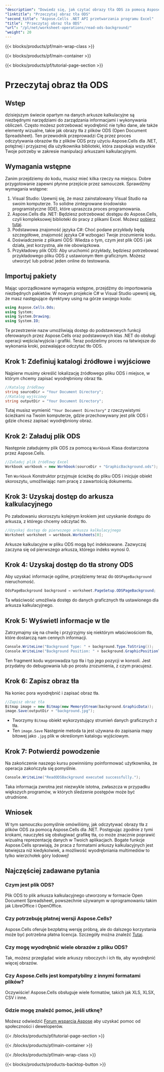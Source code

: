 ```yaml
---
"description": "Dowiedz się, jak czytać obrazy tła ODS za pomocą Aspose.Cells dla .NET dzięki temu kompleksowemu samouczkowi krok po kroku. Idealne dla programistów i entuzjastów."
"linktitle": "Przeczytaj obraz tła ODS"
"second_title": "Aspose.Cells .NET API przetwarzania programu Excel"
"title": "Przeczytaj obraz tła ODS"
"url": "/pl/net/worksheet-operations/read-ods-background/"
"weight": 20
---
```


{{< blocks/products/pf/main-wrap-class >}}

{{< blocks/products/pf/main-container >}}

{{< blocks/products/pf/tutorial-page-section >}}

# Przeczytaj obraz tła ODS

## Wstęp
dzisiejszym świecie opartym na danych arkusze kalkulacyjne są niezbędnymi narzędziami do zarządzania informacjami i wykonywania obliczeń. Często możesz potrzebować wyodrębnić nie tylko dane, ale także elementy wizualne, takie jak obrazy tła z plików ODS (Open Document Spreadsheet). Ten przewodnik przeprowadzi Cię przez proces odczytywania obrazów tła z plików ODS przy użyciu Aspose.Cells dla .NET, potężnej i przyjaznej dla użytkownika biblioteki, która zaspokaja wszystkie Twoje potrzeby w zakresie manipulacji arkuszami kalkulacyjnymi.
## Wymagania wstępne
Zanim przejdziemy do kodu, musisz mieć kilka rzeczy na miejscu. Dobre przygotowanie zapewni płynne przejście przez samouczek. Sprawdźmy wymagania wstępne:
1. Visual Studio: Upewnij się, że masz zainstalowany Visual Studio na swoim komputerze. To solidne zintegrowane środowisko programistyczne (IDE), które upraszcza proces programowania.
2. Aspose.Cells dla .NET: Będziesz potrzebować dostępu do Aspose.Cells, czyli kompleksowej biblioteki do pracy z plikami Excel. Możesz [pobierz tutaj](https://releases.aspose.com/cells/net/).
3. Podstawowa znajomość języka C#: Choć podane przykłady będą szczegółowe, znajomość języka C# wzbogaci Twoje zrozumienie kodu.
4. Doświadczenie z plikami ODS: Wiedza o tym, czym jest plik ODS i jak działa, jest korzystna, ale nie obowiązkowa.
5. Przykładowy plik ODS: Aby uruchomić przykłady, będziesz potrzebować przykładowego pliku ODS z ustawionym tłem graficznym. Możesz utworzyć lub pobrać jeden online do testowania.
## Importuj pakiety
Mając uporządkowane wymagania wstępne, przejdźmy do importowania niezbędnych pakietów. W nowym projekcie C# w Visual Studio upewnij się, że masz następujące dyrektywy using na górze swojego kodu:
```csharp
using Aspose.Cells.Ods;
using System;
using System.Drawing;
using System.IO;
```
Te przestrzenie nazw umożliwiają dostęp do podstawowych funkcji oferowanych przez Aspose.Cells oraz podstawowych klas .NET do obsługi operacji wejścia/wyjścia i grafiki.
Teraz podzielimy proces na łatwiejsze do wykonania kroki, pozwalające odczytać tło ODS. 
## Krok 1: Zdefiniuj katalogi źródłowe i wyjściowe
Najpierw musimy określić lokalizację źródłowego pliku ODS i miejsce, w którym chcemy zapisać wyodrębniony obraz tła.
```csharp
//Katalog źródłowy
string sourceDir = "Your Document Directory";
//Katalog wyjściowy
string outputDir = "Your Document Directory";
```
Tutaj musisz wymienić `"Your Document Directory"` z rzeczywistymi ścieżkami na Twoim komputerze, gdzie przechowywany jest plik ODS i gdzie chcesz zapisać wyodrębniony obraz.
## Krok 2: Załaduj plik ODS 
Następnie załadujemy plik ODS za pomocą `Workbook` Klasa dostarczona przez Aspose.Cells.
```csharp
//Załaduj plik źródłowy Excel
Workbook workbook = new Workbook(sourceDir + "GraphicBackground.ods");
```
Ten `Workbook` Konstruktor przyjmuje ścieżkę do pliku ODS i inicjuje obiekt skoroszytu, umożliwiając nam pracę z zawartością dokumentu.
## Krok 3: Uzyskaj dostęp do arkusza kalkulacyjnego 
Po załadowaniu skoroszytu kolejnym krokiem jest uzyskanie dostępu do arkusza, z którego chcemy odczytać tło.
```csharp
//Uzyskaj dostęp do pierwszego arkusza kalkulacyjnego
Worksheet worksheet = workbook.Worksheets[0];
```
Arkusze kalkulacyjne w pliku ODS mogą być indeksowane. Zazwyczaj zaczyna się od pierwszego arkusza, którego indeks wynosi 0.
## Krok 4: Uzyskaj dostęp do tła strony ODS 
Aby uzyskać informacje ogólne, przejdziemy teraz do `ODSPageBackground` nieruchomość.
```csharp
OdsPageBackground background = worksheet.PageSetup.ODSPageBackground;
```
Ta właściwość umożliwia dostęp do danych graficznych tła ustawionego dla arkusza kalkulacyjnego.
## Krok 5: Wyświetl informacje w tle
Zatrzymajmy się na chwilę i przyjrzyjmy się niektórym właściwościom tła, które dostarczą nam cennych informacji.
```csharp
Console.WriteLine("Background Type: " + background.Type.ToString());
Console.WriteLine("Background Position: " + background.GraphicPositionType.ToString());
```
Ten fragment kodu wyprowadza typ tła i typ jego pozycji w konsoli. Jest przydatny do debugowania lub po prostu zrozumienia, z czym pracujesz.
## Krok 6: Zapisz obraz tła 
Na koniec pora wyodrębnić i zapisać obraz tła.
```csharp
//Zapisz obraz tła
Bitmap image = new Bitmap(new MemoryStream(background.GraphicData));
image.Save(outputDir + "background.jpg");
```
- Tworzymy `Bitmap` obiekt wykorzystujący strumień danych graficznych z tła.
- Ten `image.Save` Następnie metoda ta jest używana do zapisania mapy bitowej jako `.jpg` plik w określonym katalogu wyjściowym. 
## Krok 7: Potwierdź powodzenie 
Na zakończenie naszego kursu powinniśmy poinformować użytkownika, że operacja zakończyła się pomyślnie.
```csharp
Console.WriteLine("ReadODSBackground executed successfully.");
```
Taka informacja zwrotna jest niezwykle istotna, zwłaszcza w przypadku większych programów, w których śledzenie postępów może być utrudnione.
## Wniosek
W tym samouczku pomyślnie omówiliśmy, jak odczytywać obrazy tła z plików ODS za pomocą Aspose.Cells dla .NET. Postępując zgodnie z tymi krokami, nauczyłeś się obsługiwać grafikę tła, co może znacznie poprawić wizualną reprezentację danych w Twoich aplikacjach. Bogate funkcje Aspose.Cells sprawiają, że praca z formatami arkuszy kalkulacyjnych jest łatwiejsza niż kiedykolwiek, a możliwość wyodrębniania multimediów to tylko wierzchołek góry lodowej!
## Najczęściej zadawane pytania
### Czym jest plik ODS?
Plik ODS to plik arkusza kalkulacyjnego utworzony w formacie Open Document Spreadsheet, powszechnie używanym w oprogramowaniu takim jak LibreOffice i OpenOffice.
### Czy potrzebuję płatnej wersji Aspose.Cells?
Aspose.Cells oferuje bezpłatną wersję próbną, ale do dalszego korzystania może być potrzebna płatna licencja. Szczegóły można znaleźć [Tutaj](https://purchase.aspose.com/buy).
### Czy mogę wyodrębnić wiele obrazów z pliku ODS?
Tak, możesz przeglądać wiele arkuszy roboczych i ich tła, aby wyodrębnić więcej obrazów.
### Czy Aspose.Cells jest kompatybilny z innymi formatami plików?
Oczywiście! Aspose.Cells obsługuje wiele formatów, takich jak XLS, XLSX, CSV i inne.
### Gdzie mogę znaleźć pomoc, jeśli utknę?
Możesz odwiedzić [Forum wsparcia Aspose](https://forum.aspose.com/c/cells/9) aby uzyskać pomoc od społeczności i deweloperów.

{{< /blocks/products/pf/tutorial-page-section >}}

{{< /blocks/products/pf/main-container >}}

{{< /blocks/products/pf/main-wrap-class >}}

{{< blocks/products/products-backtop-button >}}